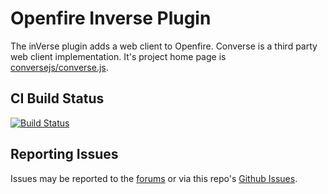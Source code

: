 # Openfire Inverse Plugin

The inVerse plugin adds a web client to Openfire. Converse is a third party web client implementation. It's project home page is [conversejs/converse.js](https://github.com/conversejs/converse.js).

## CI Build Status

[![Build Status](https://github.com/igniterealtime/openfire-inverse-plugin/workflows/Java%20CI/badge.svg)](https://github.com/igniterealtime/openfire-inverse-plugin/actions)

## Reporting Issues

Issues may be reported to the [forums](https://discourse.igniterealtime.org) or via this repo's [Github Issues](https://github.com/igniterealtime/openfire-inverse-plugin).
